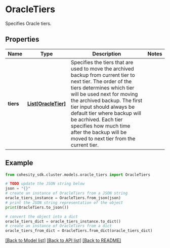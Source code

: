 # OracleTiers

Specifies Oracle tiers.

## Properties

Name | Type | Description | Notes
------------ | ------------- | ------------- | -------------
**tiers** | [**List[OracleTier]**](OracleTier.md) | Specifies the tiers that are used to move the archived backup from current tier to next tier. The order of the tiers determines which tier will be used next for moving the archived backup. The first tier input should always be default tier where backup will be acrhived. Each tier specifies how much time after the backup will be moved to next tier from the current tier. | 

## Example

```python
from cohesity_sdk.cluster.models.oracle_tiers import OracleTiers

# TODO update the JSON string below
json = "{}"
# create an instance of OracleTiers from a JSON string
oracle_tiers_instance = OracleTiers.from_json(json)
# print the JSON string representation of the object
print(OracleTiers.to_json())

# convert the object into a dict
oracle_tiers_dict = oracle_tiers_instance.to_dict()
# create an instance of OracleTiers from a dict
oracle_tiers_from_dict = OracleTiers.from_dict(oracle_tiers_dict)
```
[[Back to Model list]](../README.md#documentation-for-models) [[Back to API list]](../README.md#documentation-for-api-endpoints) [[Back to README]](../README.md)


